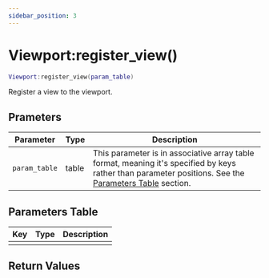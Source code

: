```yaml
---
sidebar_position: 3
---
```


# Viewport:register_view()
```lua
Viewport:register_view(param_table)
```
Register a view to the viewport.


## Prameters
|Parameter|Type|Description|
|-|-|-|
|`param_table`|table|This parameter is in associative array table format, meaning it's specified by keys rather than parameter positions. See the [Parameters Table](#parameters-table) section.|


## Parameters Table
|Key|Type|Description|
|-|-|-|
| | | |


## Return Values
